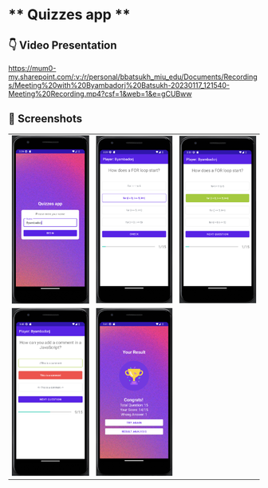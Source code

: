 # ** Quizzes app **

## 👇 Video Presentation
https://mum0-my.sharepoint.com/:v:/r/personal/bbatsukh_miu_edu/Documents/Recordings/Meeting%20with%20Byambadorj%20Batsukh-20230117_121540-Meeting%20Recording.mp4?csf=1&web=1&e=gCUBww

## 📸 Screenshots
||||
|:-----------------:|:---------------------------------------------------------:|:-----------------------------------------: |
| ![](screenshot/Flow-1.png) |  ![](screenshot/Flow-2.png) | ![](screenshot/Flow-3.png) |
| ![](screenshot/Flow-4.png) |  ![](screenshot/Flow-5.png) |
 
